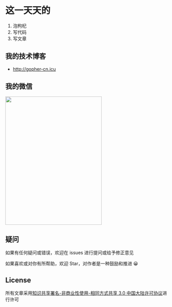 # 这一天天的

1. 泡枸杞
2. 写代码
3. 写文章
## 我的技术博客

- http://gopher-cn.icu

## 我的微信

<div align="left">
<img src="http://www.gopher-cn.icu/images/wx.jpg" height="400" width="300" >
 </div>
 
 
## 疑问

如果有任何疑问或错误，欢迎在 issues 进行提问或给予修正意见

如果喜欢或对你有所帮助，欢迎 Star，对作者是一种鼓励和推进 😀

## License

所有文章采用[知识共享署名-非商业性使用-相同方式共享 3.0 中国大陆许可协议](https://creativecommons.org/licenses/by-nc-sa/3.0/cn/)进行许可
